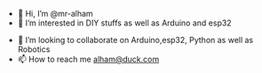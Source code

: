 - 👋 Hi, I’m @mr-alham
- 👀 I’m interested in DIY stuffs as well as Arduino and esp32
<!---- 🌱 I’m currently learning ... --->
- 💞️ I’m looking to collaborate on Arduino,esp32, Python as well as Robotics
- 📫 How to reach me alham@duck.com

<!---
MrALHAM/MrALHAM is a ✨ special ✨ repository because its `README.md` (this file) appears on your GitHub profile.
You can click the Preview link to take a look at your changes.
--->
